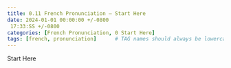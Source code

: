 ```yaml
---
title: 0.11 French Pronunciation — Start Here
date: 2024-01-01 00:00:00 +/-0800
 17:33:SS +/-0800
categories: [French Pronunciation, 0 Start Here]
tags: [french, pronunciation]      # TAG names should always be lowercase
---
```


Start Here
